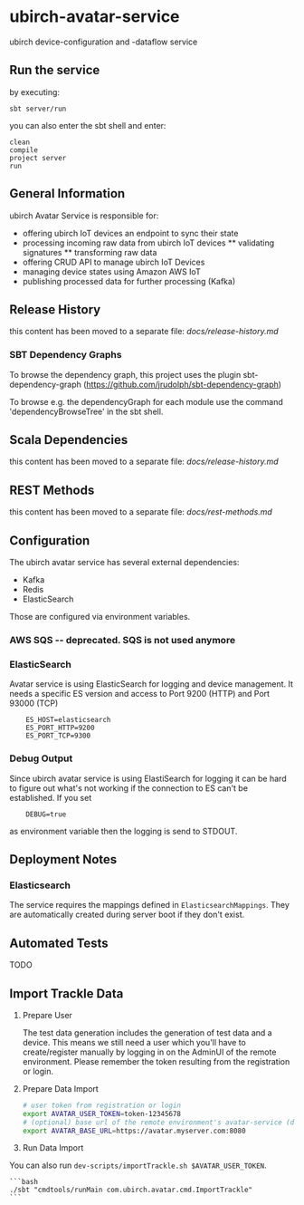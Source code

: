 # ubirch-avatar-service

ubirch device-configuration and -dataflow service

## Run the service

by executing:

    sbt server/run

you can also enter the sbt shell and enter:

    clean
    compile
    project server
    run

## General Information

ubirch Avatar Service is responsible for:

* offering ubirch IoT devices an endpoint to sync their state
* processing incoming raw data from ubirch IoT devices
  ** validating signatures
  ** transforming raw data
* offering CRUD API to manage ubirch IoT Devices
* managing device states using Amazon AWS IoT
* publishing processed data for further processing (Kafka)

## Release History

this content has been moved to a separate file: _docs/release-history.md_


### SBT Dependency Graphs

To browse the dependency graph, this project uses the plugin sbt-dependency-graph 
(https://github.com/jrudolph/sbt-dependency-graph)

To browse e.g. the dependencyGraph for each module use the command 'dependencyBrowseTree' in the sbt shell.

## Scala Dependencies

this content has been moved to a separate file: _docs/release-history.md_


## REST Methods

this content has been moved to a separate file: _docs/rest-methods.md_


## Configuration

The ubirch avatar service has several external dependencies:
 * Kafka
 * Redis
 * ElasticSearch

 Those are configured via environment variables.
 
### AWS SQS -- deprecated. SQS is not used anymore

### ElasticSearch
Avatar service is using ElasticSearch for logging and device management. It needs a specific ES version and access to Port 9200 (HTTP) and Port 93000 (TCP)

		ES_HOST=elasticsearch
		ES_PORT_HTTP=9200
		ES_PORT_TCP=9300
		
### Debug Output
Since ubirch avatar service is using ElastiSearch for logging it can be hard to figure out what's not working if the connection to ES can't be established. If you set 

		DEBUG=true

as environment variable then the logging is send to STDOUT.

## Deployment Notes

### Elasticsearch

The service requires the mappings defined in `ElasticsearchMappings`. They are automatically created during server boot
if they don't exist.


## Automated Tests

TODO


## Import Trackle Data

1. Prepare User

    The test data generation includes the generation of test data and a device. This means we still need a user which you'll
    have to create/register manually by logging in on the AdminUI of the remote environment. Please remember the token
    resulting from the registration or login.

1. Prepare Data Import

    ```bash
    # user token from registration or login
    export AVATAR_USER_TOKEN=token-12345678
    # (optional) base url of the remote environment's avatar-service (defaults to http://localhost:8080)
    export AVATAR_BASE_URL=https://avatar.myserver.com:8080
    ```

1. Run Data Import

You can also run `dev-scripts/importTrackle.sh $AVATAR_USER_TOKEN`.

    ```bash
    ./sbt "cmdtools/runMain com.ubirch.avatar.cmd.ImportTrackle"
    ```
